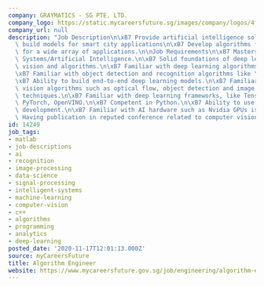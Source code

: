 ```yaml
---
company: GRAYMATICS - SG PTE. LTD.
company_logo: https://static.mycareersfuture.sg/images/company/logos/4fbe7f588ab5750de5294e964795048a/graymatics-sg.png
company_url: null
description: "Job Description\n\xB7 Provide artificial intelligence solutions and\
  \ build models for smart city applications\n\xB7 Develop algorithms for video analytics\
  \ for a wide array of applications.\n\nJob Requirements\n\xB7 Masters in Data Science/Intelligent\
  \ Systems/Artificial Intelligence.\n\xB7 Solid foundations of deep learning, computer\
  \ vision and algorithms.\n\xB7 Familiar with deep learning algorithms like DNN/CNN/RNN/LSTM.\n\
  \xB7 Familiar with object detection and recognition algorithms like YOLO, MobileNet.\n\
  \xB7 Ability to build end-to-end deep learning models.\n\xB7 Familiar with computer\
  \ vision algorithms such as optical flow, object detection and image processing\
  \ techniques.\n\xB7 Familiar with deep learning frameworks, like TensorFlow, Keras,\
  \ PyTorch, OpenVINO.\n\xB7 Competent in Python.\n\xB7 Ability to use Linux/AWS for\
  \ development.\n\xB7 Familiar with AI hardware such as Nvidia GPUs is a plus.\n\xB7\
  \ Having publication in reputed conference related to computer vision is a plus."
id: 14249
job_tags:
- matlab
- job-descriptions
- ai
- recognition
- image-processing
- data-science
- signal-processing
- intelligent-systems
- machine-learning
- computer-vision
- c++
- algorithms
- programming
- analytics
- deep-learning
posted_date: '2020-11-17T12:01:13.000Z'
source: myCareersFuture
title: Algorithm Engineer
website: https://www.mycareersfuture.gov.sg/job/engineering/algorithm-engineer-graymatics-sg-a0829c9479b6ffebefa7d64dbef84f48
---
```

